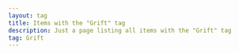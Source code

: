```yaml
---
layout: tag
title: Items with the "Grift" tag
description: Just a page listing all items with the "Grift" tag
tag: Grift
---
```

